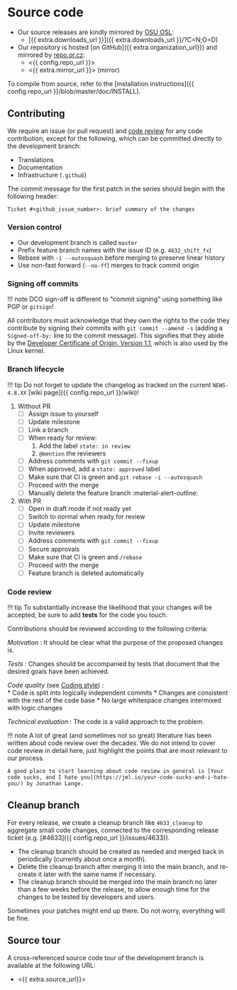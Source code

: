 # Source code

* Our source releases are kindly mirrored by [OSU OSL](https://osuosl.org):
    * [{{ extra.downloads_url }}]({{ extra.downloads_url }}/?C=N;O=D)
* Our repository is hosted [on GitHub]({{ extra.organization_url}}) and mirrored by [repo.or.cz](https://repo.or.cz):
    * <{{ config.repo_url }}>
    * <{{ extra.mirror_url }}> (mirror)

To compile from source, refer to the [installation instructions]({{ config.repo_url }}/blob/master/doc/INSTALL).

## Contributing

We require an issue (or pull request) and [code review](#code-review) for any code contribution, except for the following, which can be committed directly to the development branch:

* Translations
* Documentation
* Infrastructure (`.github`)

The commit message for the first patch in the series should begin with the following header:

```
Ticket #<github_issue_number>: brief summary of the changes
```

### Version control

* Our development branch is called `master`
* Prefix feature branch names with the issue ID (e.g. `4632_shift_fx`)
* Rebase with `-i --autosquash` before merging to preserve linear history
* Use non-fast forward (`--no-ff`) merges to track commit origin

### Signing off commits

!!! note
    DCO sign-off is different to "commit signing" using something like PGP or `gitsign`!

All contributors must acknowledge that they own the rights to the code they contribute by signing their commits with `git commit --amend -s` (adding a `Signed-off-by:` line to the commit message). This signifies that they abide by the [Developer Certificate of Origin, Version 1.1](https://developercertificate.org), which is also used by the Linux kernel.

### Branch lifecycle

!!! tip
    Do not forget to update the changelog as tracked on the current `NEWS-4.8.XX` [wiki page]({{ config.repo_url }}/wiki)!

1. Without PR
    - [ ] Assign issue to yourself
    - [ ] Update milestone
    - [ ] Link a branch
    - [ ] When ready for review:
         1. Add the label `state: in review`
         2. `@mention` the reviewers
    - [ ] Address comments with `git commit --fixup`
    - [ ] When approved, add a `state: approved` label
    - [ ] Make sure that CI is green and `git rebase -i --autosquash`
    - [ ] Proceed with the merge 
    - [ ] Manually delete the feature branch :material-alert-outline:
2. With PR
    - [ ] Open in draft mode if not ready yet
    - [ ] Switch to normal when ready for review
    - [ ] Update milestone
    - [ ] Invite reviewers
    - [ ] Address comments with `git commit --fixup`
    - [ ] Secure approvals
    - [ ] Make sure that CI is green and `/rebase`
    - [ ] Proceed with the merge 
    - [ ] Feature branch is deleted automatically

### Code review

!!! tip
    To substantially increase the likelihood that your changes will be accepted, be sure to add **tests** for the code you touch.

Contributions should be reviewed according to the following criteria:

*Motivation*
:   It should be clear what the purpose of the proposed changes is.

*Tests*
:   Changes should be accompanied by tests that document that the desired goals have been achieved.

*Code quality* (see [Coding style](coding-style.md))
:   
    * Code is split into logically independent commits
    * Changes are consistent with the rest of the code base
    * No large whitespace changes intermixed with logic changes

*Technical evaluation*
:   The code is a valid approach to the problem.

!!! note
    A lot of great (and sometimes not so great) literature has been written about code review over the decades. We do not intend to cover code review in detail here, just highlight the points that are most relevant to our process.

    A good place to start learning about code review in general is [Your code sucks, and I hate you](https://jml.io/your-code-sucks-and-i-hate-you/) by Jonathan Lange.

## Cleanup branch

For every release, we create a cleanup branch like `4633_cleanup` to aggregate small code changes, connected to the corresponding release ticket (e.g. [#4633]({{ config.repo_url }}/issues/4633)).

* The cleanup branch should be created as needed and merged back in periodically (currently about once a month).
* Delete the cleanup branch after merging it into the main branch, and re-create it later with the same name if necessary.
* The cleanup branch should be merged into the main branch no later than a few weeks before the release, to allow enough time for the changes to be tested by developers and users.

Sometimes your patches might end up there. Do not worry, everything will be fine.

## Source tour

A cross-referenced source code tour of the development branch is available at the following URL:

* <{{ extra.source_url}}>
